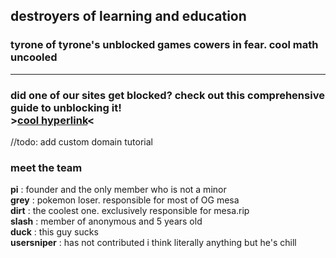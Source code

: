 ## destroyers of learning and education
### tyrone of tyrone's unblocked games cowers in fear. cool math uncooled
---
### did one of our sites get blocked? check out this comprehensive guide to unblocking it! <br> >[cool hyperlink](https://github.com/Bored-Entertainment/.github/blob/main/unblock.md)<
//todo: add custom domain tutorial
### meet the team
**pi** : founder and the only member who is not a minor <br>
**grey** : pokemon loser. responsible for most of OG mesa <br>
**dirt** : the coolest one. exclusively responsible for mesa.rip <br>
**slash** : member of anonymous and 5 years old <br>
**duck** : this guy sucks <br>
**usersniper** : has not contributed i think literally anything but he's chill <br>
